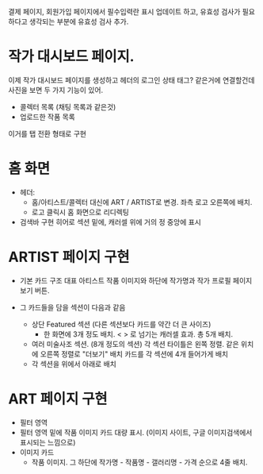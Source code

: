 
결제 페이지, 회원가입 페이지에서 필수입력란 표시 업데이트 하고, 유효성 검사가 필요하다고 생각되는 부분에 유효성 검사 추가.

# 작가 대시보드 페이지.
이제 작가 대시보드 페이지를 생성하고 헤더의 로그인 상태 태그? 같은거에 연결할건데
사진을 보면 두 가지 기능이 있어.
- 콜렉터 목록 (채팅 목록과 같은것)
- 업로드한 작품 목록

이거를 탭 전환 형태로 구현

# 홈 화면
- 헤더:
    - 홈/아티스트/콜렉터 대신에 ART / ARTIST로 변경. 좌측 로고 오른쪽에 배치.
    - 로고 클릭시 홈 화면으로 리디렉팅
- 검색바 구현
    히어로 섹션 밑에, 캐러셀 위에 거의 정 중앙에 표시


# ARTIST 페이지 구현
- 기본 카드 구조
    대표 아티스트 작품 이미지와 하단에 작가명과 작가 프로필 페이지 보기 버튼.

- 그 카드들을 담을 섹션이 다음과 같음
    - 상단 Featured 섹션 (다른 섹션보다 카드를 약간 더 큰 사이즈)
        - 한 화면에 3개 정도 배치. < > 로 넘기는 캐러셀 효과. 총 5개 배치.
    - 여러 미술사조 섹션. (8개 정도의 섹션)
        각 섹션 타이틀은 왼쪽 정렬. 같은 위치에 오른쪽 정렬로 "더보기" 배치
        카드를 각 섹션에 4개 들어가게 배치
    - 각 섹션을 위에서 아래로 배치

# ART 페이지 구현
- 필터 영역
- 필터 영역 밑에 작품 이미지 카드 대량 표시. (이미지 사이트, 구글 이미지검색에서 표시되는 느낌으로)
- 이미지 카드
    - 작품 이미지. 그 하단에 작가명 - 작품명 - 갤러리명 - 가격 순으로 4줄 배치.




